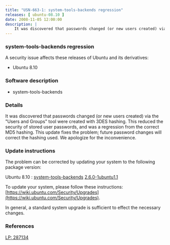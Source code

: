 ```yaml
---
title: "USN-663-1: system-tools-backends regression"
releases: [ ubuntu-08.10 ]
date: 2008-11-05 12:00:00
description: |
    It was discovered that passwords changed (or new users created) via the &quot;Users and Groups&quot; tool were created with 3DES hashing.  This reduced the security of stored user passwords, and was a regression from the correct MD5 hashing.  This update fixes the problem; future password changes will correct the hashing used.  We apologize for the inconvenience. 
--- 
```

 
### system-tools-backends regression

A security issue affects these releases of Ubuntu and its derivatives:

* Ubuntu 8.10

### Software description

* system-tools-backends 

### Details

It was discovered that passwords changed (or new users created) via the &quot;Users and Groups&quot; tool were created with 3DES hashing. This reduced the security of stored user passwords, and was a regression from the correct MD5 hashing. This update fixes the problem; future password changes will correct the hashing used. We apologize for the inconvenience. 

### Update instructions

The problem can be corrected by updating your system to the following package version:

Ubuntu 8.10
 : [system-tools-backends](https://launchpad.net/ubuntu/+source/system-tools-backends) <span> [2.6.0-1ubuntu1.1](https://launchpad.net/ubuntu/+source/system-tools-backends/2.6.0-1ubuntu1.1) </span> 

To update your system, please follow these instructions: [https://wiki.ubuntu.com/Security/Upgrades](https://wiki.ubuntu.com/Security/Upgrades).

In general, a standard system upgrade is sufficient to effect the necessary changes. 

### References

 [LP: 287134](https://launchpad.net/bugs/287134)
 

